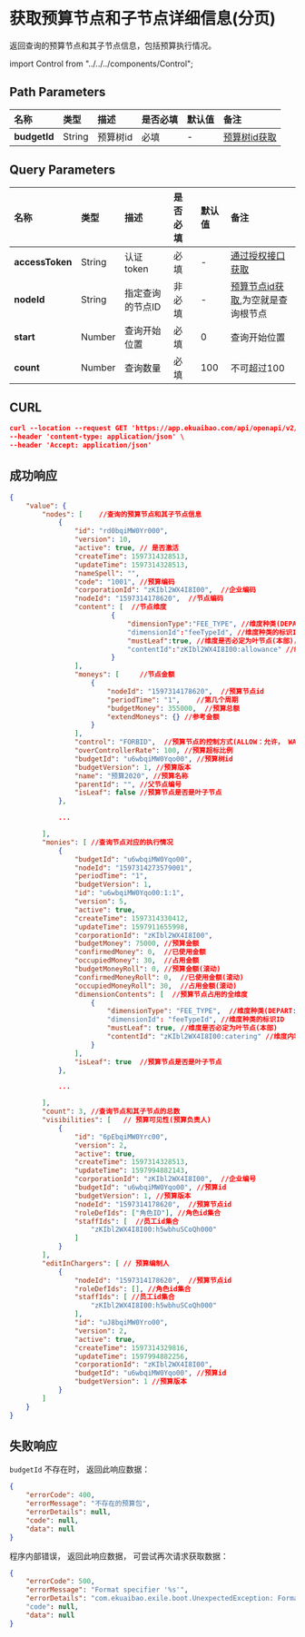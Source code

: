 # 获取预算节点和子节点详细信息(分页)

返回查询的预算节点和其子节点信息，包括预算执行情况。

import Control from "../../../components/Control";

<Control
method="GET"
url="/api/openapi/v2/budgets/$`budgetId`/query"
/>

## Path Parameters

| 名称 | 类型 | 描述 | 是否必填 | 默认值 | 备注 |
| :--- | :--- | :--- | :--- |:--- | :--- |
| **budgetId** | String  | 预算树id | 必填 | - | [预算树id获取](/docs/open-api/budget/get-budget-list) |

## Query Parameters

| 名称 | 类型 | 描述 | 是否必填 | 默认值 | 备注 |
| :--- | :--- | :--- | :--- |:--- | :--- |
| **accessToken**  | String | 认证token      | 必填  | -   | [通过授权接口获取](/docs/open-api/getting-started/auth) |
| **nodeId**       | String | 指定查询的节点ID | 非必填 | -   | [预算节点id获取](/docs/open-api/budget/get-budget-details),为空就是查询根节点 |
| **start**        | Number | 查询开始位置     | 必填  | 0   | 查询开始位置 |
| **count**        | Number | 查询数量        | 必填  | 100 | 不可超过100 |

## CURL
```json
curl --location --request GET 'https://app.ekuaibao.com/api/openapi/v2/budgets/$u6wbqiMW0Yqo00/query?accessToken=f_kbtOJVVwdo00&start=1&count=100' \
--header 'content-type: application/json' \
--header 'Accept: application/json'
```

## 成功响应
```json
{
    "value": {
        "nodes": [    //查询的预算节点和其子节点信息
            {
                "id": "rd0bqiMW0Yr000",
                "version": 10,  
                "active": true, // 是否激活
                "createTime": 1597314328513,
                "updateTime": 1597314328513,
                "nameSpell": "",
                "code": "1001", //预算编码
                "corporationId": "zKIbl2WX4I8I00",  //企业编码
                "nodeId": "1597314178620",  //节点编码
                "content": [  //节点维度
                         {
                             "dimensionType":"FEE_TYPE", //维度种类(DEPART: 部门， PROJECT：档案，FEE_TYPE：消费类型， STAFF：员工 )
                             "dimensionId":"feeTypeId", //维度种类的标识ID
                             "mustLeaf":true, //维度是否必定为叶节点(本部)，true:非本级 
                             "contentId":"zKIbl2WX4I8I00:allowance" //维度内容id
                         }
                ],
                "moneys": [     //节点金额
                    {
                        "nodeId": "1597314178620",  //预算节点id
                        "periodTime": "1",    //第几个周期
                        "budgetMoney": 355000,  //预算总额
                        "extendMoneys": {} //参考金额
                    }
                ],
                "control": "FORBID",  //预算节点的控制方式(ALLOW：允许， WARN：警告， FORBID：禁止，IGNORED：什么都不做)
                "overControllerRate": 100, //预算超标比例
                "budgetId": "u6wbqiMW0Yqo00", //预算树id
                "budgetVersion": 1, //预算版本
                "name": "预算2020", //预算名称
                "parentId": "", //父节点编号
                "isLeaf": false //预算节点是否是叶子节点
            },

            ...

        ],
        "monies": [ //查询节点对应的执行情况
            {
                "budgetId": "u6wbqiMW0Yqo00",
                "nodeId": "1597314273579001",
                "periodTime": "1",
                "budgetVersion": 1,
                "id": "u6wbqiMW0Yqo00:1:1",
                "version": 5,
                "active": true,
                "createTime": 1597314330412,
                "updateTime": 1597911655998,
                "corporationId": "zKIbl2WX4I8I00",
                "budgetMoney": 75000, //预算金额
                "confirmedMoney": 0,  //已使用金额
                "occupiedMoney": 30,  //占用金额
                "budgetMoneyRoll": 0, //预算金额(滚动)
                "confirmedMoneyRoll": 0,  //已使用金额(滚动)
                "occupiedMoneyRoll": 30,  //占用金额(滚动)
                "dimensionContents": [  //预算节点占用的全维度
                    {
                        "dimensionType": "FEE_TYPE",  //维度种类(DEPART: 部门， PROJECT：档案，FEE_TYPE：消费类型， STAFF：员工 )
                        "dimensionId": "feeTypeId", //维度种类的标识ID
                        "mustLeaf": true, //维度是否必定为叶节点(本部)
                        "contentId": "zKIbl2WX4I8I00:catering" //维度内容id
                    }
                ],
                "isLeaf": true  //预算节点是否是叶子节点
            },

            ...

        ],
        "count": 3, //查询节点和其子节点的总数
        "visibilities": [   // 预算可见性(预算负责人)
            {
                "id": "6pEbqiMW0Yrc00",
                "version": 2,
                "active": true,
                "createTime": 1597314328513,
                "updateTime": 1597994882143,
                "corporationId": "zKIbl2WX4I8I00",  //企业编号
                "budgetId": "u6wbqiMW0Yqo00", //预算id
                "budgetVersion": 1, //预算版本
                "nodeId": "1597314178620",  //预算节点id
                "roleDefIds": ["角色ID"], //角色id集合
                "staffIds": [  //员工id集合 
                    "zKIbl2WX4I8I00:h5wbhuSCoQh000"
                ]  
            }
        ],
        "editInChargers": [ // 预算编制人
            {
                "nodeId": "1597314178620",  //预算节点id
                "roleDefIds": [], //角色id集合
                "staffIds": [ //员工id集合
                    "zKIbl2WX4I8I00:h5wbhuSCoQh000"
                ],
                "id": "uJ8bqiMW0Yro00",
                "version": 2,
                "active": true,
                "createTime": 1597314329816,
                "updateTime": 1597994882256,
                "corporationId": "zKIbl2WX4I8I00",
                "budgetId": "u6wbqiMW0Yqo00", //预算id
                "budgetVersion": 1 //预算版本
            }
        ]
    }
}
```

## 失败响应
`budgetId` 不存在时， 返回此响应数据：
```json
{
    "errorCode": 400,
    "errorMessage": "不存在的预算包",
    "errorDetails": null,
    "code": null,
    "data": null
}
```

程序内部错误， 返回此响应数据， 可尝试再次请求获取数据：
```json
{
    "errorCode": 500,
    "errorMessage": "Format specifier '%s'",
    "errorDetails": "com.ekuaibao.exile.boot.UnexpectedException: Format specifier '%s'\n\tat ------.remote error from whispered-invoice-rest[release-rest-server-668745ddf6-g8j9d/172.70.23.176](Unknown Source)"
    "code": null,
    "data": null
}
```

